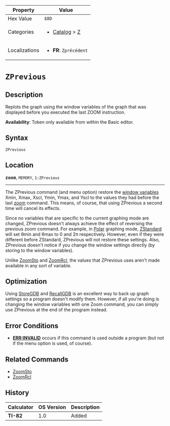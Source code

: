 | Property      | Value |
|---------------|-------|
| Hex Value     | `$8D`|
| Categories    | <ul><li>[Catalog](<../categories/Catalog.md>) > [Z](<../categories/Catalog.md#Z>)</li></ul> |
| Localizations | <ul><li><b>FR</b>: `Zprécédent`</li></ul> |

# `ZPrevious`

## Description
Replots the graph using the window variables of the graph that was displayed before you executed the last ZOOM instruction.


<b>Availability</b>: Token only available from within the Basic editor.

## Syntax
`ZPrevious`

## Location
<tt><kbd><b>zoom</b></kbd></tt>, `MEMORY`, `1:ZPrevious`
<hr>

The ZPrevious command (and menu option) restore the [window variables](/system-variables#window) Xmin, Xmax, Xscl, Ymin, Ymax, and Yscl to the values they had before the last [zoom](/zoom) command. This means, of course, that using ZPrevious a second time will cancel its effects.

Since no variables that are specific to the current graphing mode are changed, ZPrevious doesn't always achieve the effect of reversing the previous zoom command. For example, in [Polar](/polar-mode) graphing mode, [ZStandard](/zstandard) will set θmin and θmax to 0 and 2π respectively. However, even if they were different before ZStandard, ZPrevious will not restore these settings. Also, ZPrevious doesn't notice if you change the window settings directly (by storing to the window variables).

Unlike [ZoomSto](/zoomsto) and [ZoomRcl](/zoomrcl), the values that ZPrevious uses aren't made available in any sort of variable.

## Optimization

Using [StoreGDB](/storegdb) and [RecallGDB](/recallgdb) is an excellent way to back up graph settings so a program doesn't modify them. However, if all you're doing is changing the window variables with one Zoom command, you can simply use ZPrevious at the end of the program instead.

## Error Conditions

*   **[ERR:INVALID](/errors#invalid)** occurs if this command is used outside a program (but not if the menu option is used, of course).

## Related Commands

*   [ZoomSto](/zoomsto)
*   [ZoomRcl](/zoomrcl)

## History
| Calculator | OS Version | Description |
|------------|------------|-------------|
| <b>TI-82</b> | 1.0 | Added |


